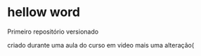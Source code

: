 # hellow word
 Primeiro repositório versionado

 criado durante uma aula do curso em video
  mais uma alteração( 
